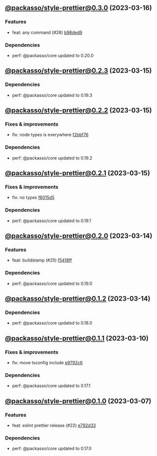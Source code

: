 ## [@packasso/style-prettier@0.3.0](https://github.com/qiwi/packasso/compare/2023.3.15-packasso.style-prettier.0.2.3-f0...2023.3.16-packasso.style-prettier.0.3.0-f0) (2023-03-16)

### Features
* feat: any command (#28) [b98ded9](https://github.com/qiwi/packasso/commit/b98ded9ad02eb48d5a6f5ec1e5f1e93b486fb46b)

### Dependencies
* perf: @packasso/core updated to 0.20.0

## [@packasso/style-prettier@0.2.3](https://github.com/qiwi/packasso/compare/2023.3.15-packasso.style-prettier.0.2.2-f0...2023.3.15-packasso.style-prettier.0.2.3-f0) (2023-03-15)

### Dependencies
* perf: @packasso/core updated to 0.19.3

## [@packasso/style-prettier@0.2.2](https://github.com/qiwi/packasso/compare/2023.3.15-packasso.style-prettier.0.2.1-f0...2023.3.15-packasso.style-prettier.0.2.2-f0) (2023-03-15)

### Fixes & improvements
* fix: node types is everywhere [f2bbf76](https://github.com/qiwi/packasso/commit/f2bbf767ee6e98e1ccbfa2f3f837ffd34768decc)

### Dependencies
* perf: @packasso/core updated to 0.19.2

## [@packasso/style-prettier@0.2.1](https://github.com/qiwi/packasso/compare/2023.3.14-packasso.style-prettier.0.2.0-f0...2023.3.15-packasso.style-prettier.0.2.1-f0) (2023-03-15)

### Fixes & improvements
* fix: no types [f6015d5](https://github.com/qiwi/packasso/commit/f6015d5f46c89f9c419c1c480567a1df27629162)

### Dependencies
* perf: @packasso/core updated to 0.19.1

## [@packasso/style-prettier@0.2.0](https://github.com/qiwi/packasso/compare/2023.3.14-packasso.style-prettier.0.1.2-f0...2023.3.14-packasso.style-prettier.0.2.0-f0) (2023-03-14)

### Features
* feat: buildstamp (#25) [f5418ff](https://github.com/qiwi/packasso/commit/f5418ffac84f7d369b99f2dd80ffaafce82cf736)

### Dependencies
* perf: @packasso/core updated to 0.19.0

## [@packasso/style-prettier@0.1.2](https://github.com/qiwi/packasso/compare/2023.3.10-packasso.style-prettier.0.1.1-f0...2023.3.14-packasso.style-prettier.0.1.2-f0) (2023-03-14)

### Dependencies
* perf: @packasso/core updated to 0.18.0

## [@packasso/style-prettier@0.1.1](https://github.com/qiwi/packasso/compare/2023.3.7-packasso.style-prettier.0.1.0-f0...2023.3.10-packasso.style-prettier.0.1.1-f0) (2023-03-10)

### Fixes & improvements
* fix: move tsconfig include [e9792c6](https://github.com/qiwi/packasso/commit/e9792c6a6628f1805582d1fcfa388b176adce7b0)

### Dependencies
* perf: @packasso/core updated to 0.17.1

## [@packasso/style-prettier@0.1.0](https://github.com/qiwi/packasso/compare/undefined...2023.3.7-packasso.style-prettier.0.1.0-f0) (2023-03-07)

### Features
* feat: eslint prettier release (#22) [e792d33](https://github.com/qiwi/packasso/commit/e792d336e83fc3c851e1541d2f6bed8560fa35f4)

### Dependencies
* perf: @packasso/core updated to 0.17.0
